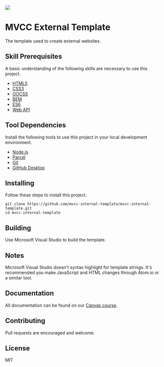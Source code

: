![](https://img.shields.io/static/v1?label=category&message=css&color=blue)

# MVCC External Template

The template used to create external websites.

## Skill Prerequisites

A basic understanding of the following skills are necessary to use this project.

* [HTML5](https://developer.mozilla.org/en-US/docs/Web/HTML)
* [CSS3](https://developer.mozilla.org/en-US/docs/Web/CSS)
* [OOCSS](https://www.keycdn.com/blog/oocss)
* [BEM](https://en.bem.info/)
* [ES6](https://developer.mozilla.org/en-US/docs/Web/javascript)
* [Web API](https://dotnet.microsoft.com/en-us/apps/aspnet/apis)

## Tool Dependencies

Install the following tools to use this project in your local development environment.

* [Node.js](https://nodejs.org/)
* [Parcel](https://parceljs.org/)
* [Git](https://git-scm.com/)
* [GitHub Desktop](https://desktop.github.com/)

## Installing

Follow these steps to install this project.

	git clone https://github.com/mvcc-internal-template/mvcc-internal-template.git
	cd mvcc-internal-template

## Building

Use Microsoft Visual Studio to build the template.

## Notes

Microsoft Visual Studio doesn't syntax highlight for template strings. It's recommended you make JavaScript and HTML changes through Atom.io or a similar
tool.

## Documentation

All documentation can be found on our [Canvas course](https://canvas.morainevalley.edu/enroll/JE48AC).

## Contributing

Pull requests are encouraged and welcome.

## License

MIT
